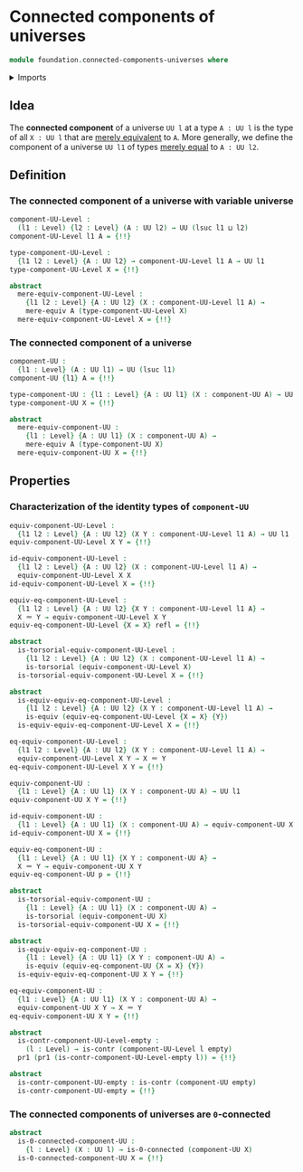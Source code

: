 # Connected components of universes

```agda
module foundation.connected-components-universes where
```

<details><summary>Imports</summary>

```agda
open import foundation.0-connected-types
open import foundation.dependent-pair-types
open import foundation.empty-types
open import foundation.functoriality-propositional-truncation
open import foundation.fundamental-theorem-of-identity-types
open import foundation.mere-equivalences
open import foundation.propositional-truncations
open import foundation.raising-universe-levels
open import foundation.subtype-identity-principle
open import foundation.subuniverses
open import foundation.univalence
open import foundation.universe-levels

open import foundation-core.contractible-types
open import foundation-core.equivalences
open import foundation-core.identity-types
open import foundation-core.subtypes
open import foundation-core.torsorial-type-families
```

</details>

## Idea

The **connected component** of a universe `UU l` at a type `A : UU l` is the
type of all `X : UU l` that are
[merely equivalent](foundation.mere-equivalences.md) to `A`. More generally, we
define the component of a universe `UU l1` of types
[merely equal](foundation.mere-equality.md) to `A : UU l2`.

## Definition

### The connected component of a universe with variable universe

```agda
component-UU-Level :
  (l1 : Level) {l2 : Level} (A : UU l2) → UU (lsuc l1 ⊔ l2)
component-UU-Level l1 A = {!!}

type-component-UU-Level :
  {l1 l2 : Level} {A : UU l2} → component-UU-Level l1 A → UU l1
type-component-UU-Level X = {!!}

abstract
  mere-equiv-component-UU-Level :
    {l1 l2 : Level} {A : UU l2} (X : component-UU-Level l1 A) →
    mere-equiv A (type-component-UU-Level X)
  mere-equiv-component-UU-Level X = {!!}
```

### The connected component of a universe

```agda
component-UU :
  {l1 : Level} (A : UU l1) → UU (lsuc l1)
component-UU {l1} A = {!!}

type-component-UU : {l1 : Level} {A : UU l1} (X : component-UU A) → UU l1
type-component-UU X = {!!}

abstract
  mere-equiv-component-UU :
    {l1 : Level} {A : UU l1} (X : component-UU A) →
    mere-equiv A (type-component-UU X)
  mere-equiv-component-UU X = {!!}
```

## Properties

### Characterization of the identity types of `component-UU`

```agda
equiv-component-UU-Level :
  {l1 l2 : Level} {A : UU l2} (X Y : component-UU-Level l1 A) → UU l1
equiv-component-UU-Level X Y = {!!}

id-equiv-component-UU-Level :
  {l1 l2 : Level} {A : UU l2} (X : component-UU-Level l1 A) →
  equiv-component-UU-Level X X
id-equiv-component-UU-Level X = {!!}

equiv-eq-component-UU-Level :
  {l1 l2 : Level} {A : UU l2} {X Y : component-UU-Level l1 A} →
  X ＝ Y → equiv-component-UU-Level X Y
equiv-eq-component-UU-Level {X = X} refl = {!!}

abstract
  is-torsorial-equiv-component-UU-Level :
    {l1 l2 : Level} {A : UU l2} (X : component-UU-Level l1 A) →
    is-torsorial (equiv-component-UU-Level X)
  is-torsorial-equiv-component-UU-Level X = {!!}

abstract
  is-equiv-equiv-eq-component-UU-Level :
    {l1 l2 : Level} {A : UU l2} (X Y : component-UU-Level l1 A) →
    is-equiv (equiv-eq-component-UU-Level {X = X} {Y})
  is-equiv-equiv-eq-component-UU-Level X = {!!}

eq-equiv-component-UU-Level :
  {l1 l2 : Level} {A : UU l2} (X Y : component-UU-Level l1 A) →
  equiv-component-UU-Level X Y → X ＝ Y
eq-equiv-component-UU-Level X Y = {!!}

equiv-component-UU :
  {l1 : Level} {A : UU l1} (X Y : component-UU A) → UU l1
equiv-component-UU X Y = {!!}

id-equiv-component-UU :
  {l1 : Level} {A : UU l1} (X : component-UU A) → equiv-component-UU X X
id-equiv-component-UU X = {!!}

equiv-eq-component-UU :
  {l1 : Level} {A : UU l1} {X Y : component-UU A} →
  X ＝ Y → equiv-component-UU X Y
equiv-eq-component-UU p = {!!}

abstract
  is-torsorial-equiv-component-UU :
    {l1 : Level} {A : UU l1} (X : component-UU A) →
    is-torsorial (equiv-component-UU X)
  is-torsorial-equiv-component-UU X = {!!}

abstract
  is-equiv-equiv-eq-component-UU :
    {l1 : Level} {A : UU l1} (X Y : component-UU A) →
    is-equiv (equiv-eq-component-UU {X = X} {Y})
  is-equiv-equiv-eq-component-UU X Y = {!!}

eq-equiv-component-UU :
  {l1 : Level} {A : UU l1} (X Y : component-UU A) →
  equiv-component-UU X Y → X ＝ Y
eq-equiv-component-UU X Y = {!!}
```

```agda
abstract
  is-contr-component-UU-Level-empty :
    (l : Level) → is-contr (component-UU-Level l empty)
  pr1 (pr1 (is-contr-component-UU-Level-empty l)) = {!!}

abstract
  is-contr-component-UU-empty : is-contr (component-UU empty)
  is-contr-component-UU-empty = {!!}
```

### The connected components of universes are `0`-connected

```agda
abstract
  is-0-connected-component-UU :
    {l : Level} (X : UU l) → is-0-connected (component-UU X)
  is-0-connected-component-UU X = {!!}
```
